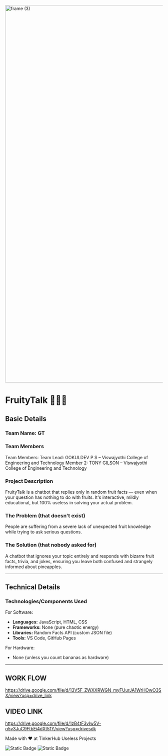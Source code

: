 <img width="3188" height="1202" alt="frame (3)" src="https://github.com/user-attachments/assets/517ad8e9-ad22-457d-9538-a9e62d137cd7" />

# FruityTalk 🍌🍉🍍

## Basic Details
### Team Name: GT

### Team Members

Team Members:
Team Lead: GOKULDEV P S – Viswajyothi College of Engineering and Technology
Member 2: TONY GILSON – Viswajyothi College of Engineering and Technology

### Project Description
FruityTalk is a chatbot that replies only in random fruit facts — even when your question has nothing to do with fruits. It's interactive, mildly educational, but 100% useless in solving your actual problem.

### The Problem (that doesn't exist)
People are suffering from a severe lack of unexpected fruit knowledge while trying to ask serious questions.

### The Solution (that nobody asked for)
A chatbot that ignores your topic entirely and responds with bizarre fruit facts, trivia, and jokes, ensuring you leave both confused and strangely informed about pineapples.

---

## Technical Details
### Technologies/Components Used
For Software:
- **Languages:** JavaScript, HTML, CSS
- **Frameworks:** None (pure chaotic energy)
- **Libraries:** Random Facts API (custom JSON file)
- **Tools:** VS Code, GitHub Pages

For Hardware:
- None (unless you count bananas as hardware)

---
## WORK FLOW
https://drive.google.com/file/d/13V5F_ZWXXRWGN_myFUurJA1WrHOwO3SX/view?usp=drive_link
## VIDEO LINK
https://drive.google.com/file/d/1zB4tF3vIw5V-q5v3JuC9FtbEi4dXt51Y/view?usp=drivesdk


Made with ❤️ at TinkerHub Useless Projects 

![Static Badge](https://img.shields.io/badge/TinkerHub-24?color=%23000000&link=https%3A%2F%2Fwww.tinkerhub.org%2F)
![Static Badge](https://img.shields.io/badge/UselessProjects--25-25?link=https%3A%2F%2Fwww.tinkerhub.org%2Fevents%2FQ2Q1TQKX6Q%2FUseless%2520Projects)
